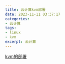 ```yaml
---
title: 云计算kvm部署
date: 2023-11-11 03:37:17
categories:
- 云计算
tags:
- linux
- kvm
excerpt: 云计算
---
```

[kvm的部署](https://zhuanlan.zhihu.com/p/434275145) 
